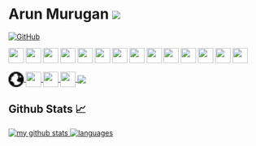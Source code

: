 

#  Arun Murugan <img src="https://media.giphy.com/media/WUlplcMpOCEmTGBtBW/giphy.gif" width="30">

<p>
<a href="http://arunmurugan78.github.io/">
<img alt="GitHub" src="https://img.shields.io/badge/dynamic/json?logo=github&label=GitHub+Followers&labelColor=282c34&color=181717&query=%24.data.totalSubs&url=https%3A%2F%2Fapi.spencerwoo.com%2Fsubstats%2F%3Fsource%3Dgithub%26queryKey%3DArunMurugan78&longCache=true">
</a>
<p>

<!-- programming langs i work-->
<p>
<img src="https://devicon.dev/devicon.git/icons/javascript/javascript-original.svg" width="30px" height="30px"/>
<img src="https://devicon.dev/devicon.git/icons/python/python-original.svg" width="30px" height="30px"/>
<img src="https://devicon.dev/devicon.git/icons/nodejs/nodejs-original.svg" width="30px" height="30px"/>
<img src="https://devicon.dev/devicon.git/icons/c/c-original.svg" width="30px" height="30px"/>
<img src="https://devicon.dev/devicon.git/icons/react/react-original.svg" width="30px" height="30px"/>
<img src="https://devicon.dev/devicon.git/icons/typescript/typescript-original.svg" width="30px" height="30px"/>
<img src="https://devicon.dev/devicon.git/icons/cplusplus/cplusplus-original.svg" width="30px" height="30px"/>
<img src="https://devicon.dev/devicon.git/icons/github/github-original.svg" width="30px" height="30px"/>
<img src="https://devicon.dev/devicon.git/icons/redux/redux-original.svg" width="30px" height="30px"/>
<img src="https://devicon.dev/devicon.git/icons/docker/docker-plain.svg" width="30px" height="30px"/>
<img src="https://devicon.dev/devicon.git/icons/css3/css3-original.svg" width="30px" height="30px"/>
<img src="https://devicon.dev/devicon.git/icons/express/express-original.svg" width="30px" height="30px"/>
<img src="https://devicon.dev/devicon.git/icons/git/git-original.svg" width="30px" height="30px"/>
<img src="https://devicon.dev/devicon.git/icons/html5/html5-original.svg" width="30px" height="30px"/>
    
    
    
    
    
    
</p>



<!-- websites and link -->
<p>
<a href="http://arunmurugan78.github.io/" target="blank">
<img align="center" src="https://raw.githubusercontent.com/iconic/open-iconic/master/svg/globe.svg"  height="30" width="30" />
</a>
<a href="https://medium.com/@arunmurugan200" target="blank">
<img align="center" src="https://cdn.jsdelivr.net/npm/simple-icons@3.0.1/icons/medium.svg"  height="30" width="30" />
</a>
<a href="https://linkedin.com/in/arun-murugan-50885717a/" target="blank">
<img align="center" src="https://cdn.jsdelivr.net/npm/simple-icons@3.0.1/icons/linkedin.svg"  height="30" width="30" />
</a>
<a href="https://github.com/ArunMurugan78" target="blank">
<img align="center" src="https://cdn.jsdelivr.net/npm/simple-icons@3.0.1/icons/github.svg"  height="30" width="30" />
</a>
<a href="https://dev.to/arunmurugan78" target="blank">
<img align="center" src="https://cdn.jsdelivr.net/npm/simple-icons@3.0.1/icons/dev-dot-to.svg"  height="40" width="auto" />
</a>
</p>





## Github Stats 📈
<!-- status codes -->
<a href="http://arunmurugan78.github.io/">
    <p>
    <img src="https://github-readme-stats.vercel.app/api?username=ArunMurugan78&show_icons=true&theme=tokyonight" alt="my github stats" width="420"/>&nbsp;<img src="https://github-readme-stats.vercel.app/api/top-langs/?username=ArunMurugan78&layout=compact&theme=tokyonight" alt="languages" height="165">
    </p>
</a>
<!-- thropy -->
<!-- <a href="http://arunmurugan78.github.io/">
    <p>
        <img src="https://github-profile-trophy.vercel.app/?username=ArunMurugan78&column=7&theme=onedark"/>
    </p>
</a> -->

<!--
## Music 🎸 
<p>
    <img src="https://spotify-github-profile.vercel.app/api/view?uid=4ni6expuhfs7kg2y3up57glrd&cover_image=true"/>
</p> -->
